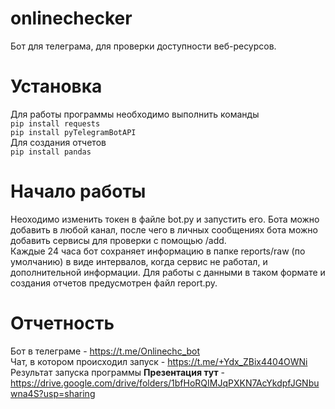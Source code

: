 # onlinechecker
Бот для телеграма, для проверки доступности веб-ресурсов.

# Установка
Для работы программы необходимо выполнить команды  
`pip install requests`  
`pip install pyTelegramBotAPI`  
Для создания отчетов  
`pip install pandas`

# Начало работы
Неоходимо изменить токен в файле bot.py и запустить его. Бота можно добавить в любой канал, после чего в личных сообщениях бота можно добавить сервисы для проверки с помощью /add.  
Каждые 24 часа бот сохраняет информацию в папке reports/raw (по умолчанию) в виде интервалов, когда сервис не работал, и дополнительной информации. Для работы с данными в таком формате и создания отчетов предусмотрен файл report.py.

# Отчетность
Бот в телеграме - https://t.me/Onlinechc_bot  
Чат, в котором происходил запуск - https://t.me/+Ydx_ZBix4404OWNi  
Результат запуска программы **Презентация тут** - https://drive.google.com/drive/folders/1bfHoRQIMJqPXKN7AcYkdpfJGNbuwna4S?usp=sharing  
